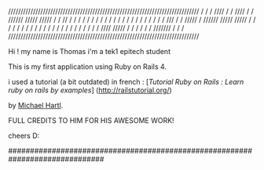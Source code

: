 /////////////////////////////////////////////////////////////////////////////
/ 									    /
/  ////  /  / ////  /	/     ////// /////  /////	/	/     //    /
/  /  /	 /  / /	 /   / /      /	   / /	  / /	 /	 /     /     / /    /
/  ///	 /  / /////   /	      ////// /////  /////	  /   /	       /    /
/  /  /  /  / /    /  /	      /	   / /	    /		   / /	       /    /
/  /   / //// /////   /	      /    / /	    /		    /	    /////// /
/									    / 		
/////////////////////////////////////////////////////////////////////////////

Hi ! my name is Thomas i'm a tek1 epitech student

This is my first application using Ruby on Rails 4.

i used a tutorial (a bit outdated) in french :
[*Tutorial Ruby on Rails : Learn ruby on rails by examples*]
	   (http://railstutorial.org/)
 
by [Michael Hartl](http://michaelhartl.com/).

FULL CREDITS TO HIM FOR HIS AWESOME WORK!

cheers D:

##############################################################################
